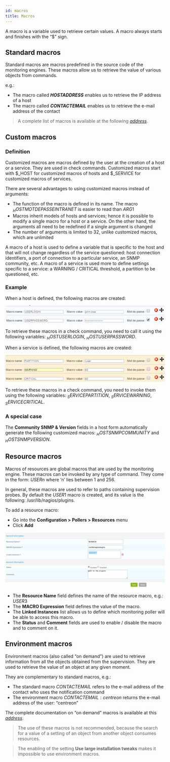 ```yaml
---
id: macros
title: Macros
---
```


A macro is a variable used to retrieve certain values.
A macro always starts and finishes with the “$” sign.

## Standard macros

Standard macros are macros predefined in the source code of the monitoring engines. These macros allow us to
retrieve the value of various objects from commands.

e.g.:

* The macro called **$HOSTADDRESS$** enables us to retrieve the IP address of a host
* The macro called **$CONTACTEMAIL$** enables us to retrieve the e-mail address of the contact

> A complete list of macros is available at the following *[address](https://assets.nagios.com/downloads/nagioscore/docs/nagioscore/3/en/macrolist.html)*.

## Custom macros

### Definition

Customized macros are macros defined by the user at the creation of a host or a service. They are used in check
commands. Customized macros start with $_HOST for customized macros of hosts and $_SERVICE for customized macros of
services.

There are several advantages to using customized macros instead of arguments:

* The function of the macro is defined in its name. The macro $_HOSTMOTDEPASSEINTRANET$ is easier to read than $ARG1$
* Macros inherit models of hosts and services; hence it is possible to modify a single macro for a host or a
  service. On the other hand, the arguments all need to be redefined if a single argument is changed
* The number of arguments is limited to 32, unlike customized macros, which are unlimited

A macro of a host is used to define a variable that is specific to the host and that will not change regardless of the
service questioned: host connection identifiers, a port of connection to a particular service, an SNMP community, etc.
A macro of a service is used more to define settings specific to a service: a WARNING / CRITICAL threshold, a partition
to be questioned, etc.

### Example

When a host is defined, the following macros are created:

![image](../../assets/configuration/01hostmacros.png)

To retrieve these macros in a check command, you need to call it using the following variables: $_HOSTUSERLOGIN$,
$_HOSTUSERPASSWORD$.

When a service is defined, the following macros are created:

![image](../../assets/configuration/01servicemacros.png)

To retrieve these macros in a check command, you need to invoke them using the following variables: $_SERVICEPARTITION$,
$_SERVICEWARNING$, $_SERVICECRITICAL$.

### A special case

The **Community SNMP & Version** fields in a host form automatically generate the following customized macros:
$_HOSTSNMPCOMMUNITY$ and $_HOSTSNMPVERSION$.

## Resource macros

Macros of resources are global macros that are used by the monitoring engine. These macros can be invoked by any type
of command. They come in the form: $USERn$ where ‘n’ lies between 1 and 256.

In general, these macros are used to refer to paths containing supervision probes. By default the $USER1$
macro is created, and its value is the following: /usr/lib/nagios/plugins.

To add a resource macro:

* Go into the **Configuration \> Pollers \> Resources** menu
* Click **Add**

![image](../../assets/configuration/01macrosressources.png)

* The **Resource Name** field defines the name of the resource macro, e.g.: $USER3$
* The **MACRO Expression** field defines the value of the macro.
* The **Linked Instances** list allows us to define which monitoring poller will be able to access this macro.
* The **Status** and **Comment** fields are used to enable / disable the macro and to comment on it.

## Environment macros

Environment macros (also called “on demand”) are used to retrieve information from all
the objects obtained from the supervision. They are used to retrieve the value of an object at any given moment.

They are complementary to standard macros, e.g.:

* The standard macro $CONTACTEMAIL$ refers to the e-mail address of the contact who uses the 
  notification command
* The environment macro $CONTACTEMAIL:centreon$ returns the e-mail address of the user: “centreon”

The complete documentation on “on demand” macros is available at this *[address](https://assets.nagios.com/downloads/nagioscore/docs/nagioscore/3/en/macros.html)*.

> The use of these macros is not recommended, because the search for a value of a setting of an object from another
object consumes resources.

> The enabling of the setting **Use large installation tweaks** makes it impossible to use environment macros.
